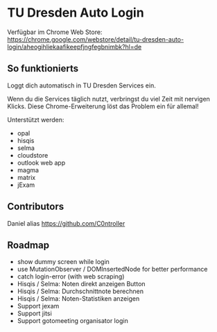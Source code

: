 # TU Dresden Auto Login
Verfügbar im Chrome Web Store: https://chrome.google.com/webstore/detail/tu-dresden-auto-login/aheogihliekaafikeepfjngfegbnimbk?hl=de

## So funktionierts
Loggt dich automatisch in TU Dresden Services ein.

Wenn du die Services täglich nutzt, verbringst du viel Zeit mit nervigen Klicks.
Diese Chrome-Erweiterung löst das Problem ein für allemal!

Unterstützt werden:
- opal
- hisqis
- selma
- cloudstore
- outlook web app
- magma
- matrix
- jExam

## Contributors
Daniel alias https://github.com/C0ntroller

## Roadmap
- show dummy screen while login
- use MutationObserver / DOMInsertedNode for better performance
- catch login-error (with web scraping)
- Hisqis / Selma: Noten direkt anzeigen Button
- Hisqis / Selma: Durchschnittnote berechnen
- Hisqis / Selma: Noten-Statistiken anzeigen
- Support jexam
- Support jitsi
- Support gotomeeting organisator login
